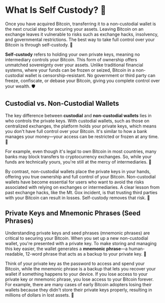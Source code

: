 # What Is Self Custody? 🔑

Once you have acquired Bitcoin, transferring it to a non-custodial wallet is the next crucial step for securing your assets. Leaving Bitcoin on an exchange leaves it vulnerable to risks such as exchange hacks, insolvency, and governmental restrictions. The best way to take full control over your Bitcoin is through self-custody. 💪

**Self-custody** refers to holding your own private keys, meaning no intermediary controls your Bitcoin. This form of ownership offers unmatched sovereignty over your assets. Unlike traditional financial systems, where your funds can be frozen or seized, Bitcoin in a non-custodial wallet is censorship-resistant. No government or third party can freeze, confiscate, or debase your Bitcoin, giving you complete control over your wealth. 🛡️

## Custodial vs. Non-Custodial Wallets

The key difference between **custodial** and **non-custodial wallets** lies in who controls the private keys. With custodial wallets, such as those on centralized exchanges, the platform holds your private keys, which means you don't have full control over your Bitcoin. It's similar to how a bank manages your money—your access can be restricted or frozen at any time. 🏦

For example, even though it's legal to own Bitcoin in most countries, many banks may block transfers to cryptocurrency exchanges. So, while your funds are technically yours, you're still at the mercy of intermediaries. 🚫

By contrast, non-custodial wallets place the private keys in your hands, offering you true ownership and full control of your Bitcoin. Non-custodial wallets have become essential for users who want to avoid the risks associated with relying on exchanges or intermediaries. A clear lesson from past exchange hacks, like the Mt. Gox incident, is that trusting third parties with your Bitcoin can result in losses. Self-custody removes that risk. 🔐


## Private Keys and Mnemonic Phrases (Seed Phrases) 

Understanding private keys and seed phrases (mnemonic phrases) are critical to securing your Bitcoin. When you set up a new non-custodial wallet, you're presented with a private key. To make storing and managing this key easier, the wallet generates a **mnemonic phrase**—a human-readable, 12-word phrase that acts as a backup to your private key. 📝

Think of your private key as the password to access and spend your Bitcoin, while the mnemonic phrase is a backup that lets you recover your wallet if something happens to your device. If you lose access to your private key or mnemonic phrase, you lose access to your Bitcoin forever. For example, there are many cases of early Bitcoin adopters losing their wallets because they didn't store their private keys properly, resulting in millions of dollars in lost assets. 💸
